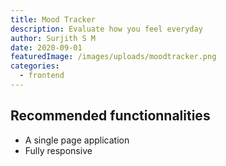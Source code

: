 ```yaml
---
title: Mood Tracker
description: Evaluate how you feel everyday
author: Surjith S M
date: 2020-09-01
featuredImage: /images/uploads/moodtracker.png
categories:
  - frontend
---
```

## Recommended functionnalities

* A single page application
* Fully responsive